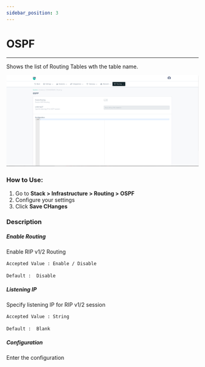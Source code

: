 ```yaml
---
sidebar_position: 3
---
```


# OSPF

---

Shows the list of Routing Tables wth the table name.

![Routing Tables](/img/platform/v8/docs/rouospf.png)

### How to Use:

1. Go to **Stack > Infrastructure  > Routing > OSPF**
2. Configure your settings
3. Click **Save CHanges**

### Description

##### Enable Routing

Enable RIP v1/2 Routing

    Accepted Value : Enable / Disable

    Default :  Disable

##### Listening IP

Specify listening IP for RIP v1/2 session

    Accepted Value : String

    Default :  Blank

##### Configuration

Enter the configuration
